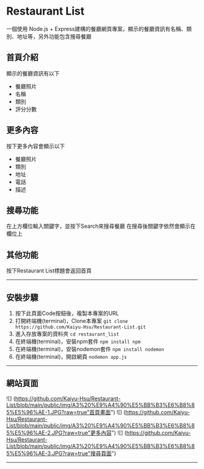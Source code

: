 # Restaurant List
一個使用 Node.js + Express建構的餐廳網頁專案，顯示的餐廳資訊有名稱、類別、地址等，另外功能包含搜尋餐廳

## 首頁介紹
顯示的餐廳資訊有以下
* 餐廳照片
* 名稱
* 類別
* 評分分數

## 更多內容
按下更多內容會顯示以下
* 餐廳照片
* 類別
* 地址
* 電話
* 描述

## 搜尋功能
在上方欄位輸入關鍵字，並按下Search來搜尋餐廳
在搜尋後關鍵字依然會顯示在欄位上

## 其他功能
按下Restaurant List標題會返回首頁

---
## 安裝步驟
1. 按下此頁面Code按鈕後，複製本專案的URL
2. 打開終端機(terminal)，Clone本專案
`git clone https://github.com/Kaiyu-Hsu/Restaurant-List.git `
3. 進入存放專案的資料夾
`cd restaurant_list `
4. 在終端機(terminal)，安裝npm套件
`npm install npm`
5. 在終端機(terminal)，安裝nodemon套件
`npm install nodemon`
6. 在終端機(terminal)，開啟網頁
`nodemon app.js `

---
## 網站頁面
![] (https://github.com/Kaiyu-Hsu/Restaurant-List/blob/main/public/img/A3%20%E9%A4%90%E5%BB%B3%E6%B8%85%E5%96%AE-1.JPG?raw=true"首頁畫面")
![] (https://github.com/Kaiyu-Hsu/Restaurant-List/blob/main/public/img/A3%20%E9%A4%90%E5%BB%B3%E6%B8%85%E5%96%AE-2.JPG?raw=true"更多內容")
![] (https://github.com/Kaiyu-Hsu/Restaurant-List/blob/main/public/img/A3%20%E9%A4%90%E5%BB%B3%E6%B8%85%E5%96%AE-3.JPG?raw=true"搜尋頁面")

---
